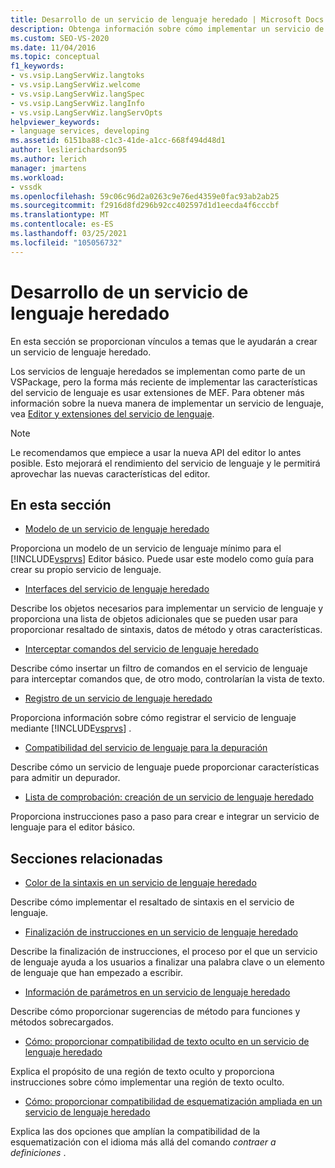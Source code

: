 ```yaml
---
title: Desarrollo de un servicio de lenguaje heredado | Microsoft Docs
description: Obtenga información sobre cómo implementar un servicio de lenguaje heredado como parte de un VSPackage o mediante extensiones de Managed Extensibility Framework (MEF).
ms.custom: SEO-VS-2020
ms.date: 11/04/2016
ms.topic: conceptual
f1_keywords:
- vs.vsip.LangServWiz.langtoks
- vs.vsip.LangServWiz.welcome
- vs.vsip.LangServWiz.langSpec
- vs.vsip.LangServWiz.langInfo
- vs.vsip.LangServWiz.langServOpts
helpviewer_keywords:
- language services, developing
ms.assetid: 6151ba88-c1c3-41de-a1cc-668f494d48d1
author: leslierichardson95
ms.author: lerich
manager: jmartens
ms.workload:
- vssdk
ms.openlocfilehash: 59c06c96d2a0263c9e76ed4359e0fac93ab2ab25
ms.sourcegitcommit: f2916d8fd296b92cc402597d1d1eecda4f6cccbf
ms.translationtype: MT
ms.contentlocale: es-ES
ms.lasthandoff: 03/25/2021
ms.locfileid: "105056732"
---
```

# <a name="develop-a-legacy-language-service"></a>Desarrollo de un servicio de lenguaje heredado
En esta sección se proporcionan vínculos a temas que le ayudarán a crear un servicio de lenguaje heredado.

 Los servicios de lenguaje heredados se implementan como parte de un VSPackage, pero la forma más reciente de implementar las características del servicio de lenguaje es usar extensiones de MEF. Para obtener más información sobre la nueva manera de implementar un servicio de lenguaje, vea [Editor y extensiones del servicio de lenguaje](../../extensibility/editor-and-language-service-extensions.md).

> [!NOTE]
> Le recomendamos que empiece a usar la nueva API del editor lo antes posible. Esto mejorará el rendimiento del servicio de lenguaje y le permitirá aprovechar las nuevas características del editor.

## <a name="in-this-section"></a>En esta sección
- [Modelo de un servicio de lenguaje heredado](../../extensibility/internals/model-of-a-legacy-language-service.md)

 Proporciona un modelo de un servicio de lenguaje mínimo para el [!INCLUDE[vsprvs](../../code-quality/includes/vsprvs_md.md)] Editor básico. Puede usar este modelo como guía para crear su propio servicio de lenguaje.

- [Interfaces del servicio de lenguaje heredado](../../extensibility/internals/legacy-language-service-interfaces.md)

 Describe los objetos necesarios para implementar un servicio de lenguaje y proporciona una lista de objetos adicionales que se pueden usar para proporcionar resaltado de sintaxis, datos de método y otras características.

- [Interceptar comandos del servicio de lenguaje heredado](../../extensibility/internals/intercepting-legacy-language-service-commands.md)

 Describe cómo insertar un filtro de comandos en el servicio de lenguaje para interceptar comandos que, de otro modo, controlarían la vista de texto.

- [Registro de un servicio de lenguaje heredado](../../extensibility/internals/registering-a-legacy-language-service2.md)

 Proporciona información sobre cómo registrar el servicio de lenguaje mediante [!INCLUDE[vsprvs](../../code-quality/includes/vsprvs_md.md)] .

- [Compatibilidad del servicio de lenguaje para la depuración](../../extensibility/internals/language-service-support-for-debugging.md)

 Describe cómo un servicio de lenguaje puede proporcionar características para admitir un depurador.

- [Lista de comprobación: creación de un servicio de lenguaje heredado](../../extensibility/internals/checklist-creating-a-legacy-language-service.md)

 Proporciona instrucciones paso a paso para crear e integrar un servicio de lenguaje para el editor básico.

## <a name="related-sections"></a>Secciones relacionadas
- [Color de la sintaxis en un servicio de lenguaje heredado](../../extensibility/internals/syntax-coloring-in-a-legacy-language-service.md)

 Describe cómo implementar el resaltado de sintaxis en el servicio de lenguaje.

- [Finalización de instrucciones en un servicio de lenguaje heredado](../../extensibility/internals/statement-completion-in-a-legacy-language-service.md)

 Describe la finalización de instrucciones, el proceso por el que un servicio de lenguaje ayuda a los usuarios a finalizar una palabra clave o un elemento de lenguaje que han empezado a escribir.

- [Información de parámetros en un servicio de lenguaje heredado](../../extensibility/internals/parameter-info-in-a-legacy-language-service1.md)

 Describe cómo proporcionar sugerencias de método para funciones y métodos sobrecargados.

- [Cómo: proporcionar compatibilidad de texto oculto en un servicio de lenguaje heredado](../../extensibility/internals/how-to-provide-hidden-text-support-in-a-legacy-language-service.md)

 Explica el propósito de una región de texto oculto y proporciona instrucciones sobre cómo implementar una región de texto oculto.

- [Cómo: proporcionar compatibilidad de esquematización ampliada en un servicio de lenguaje heredado](../../extensibility/internals/how-to-provide-expanded-outlining-support-in-a-legacy-language-service.md)

 Explica las dos opciones que amplían la compatibilidad de la esquematización con el idioma más allá del comando *contraer a definiciones* .
